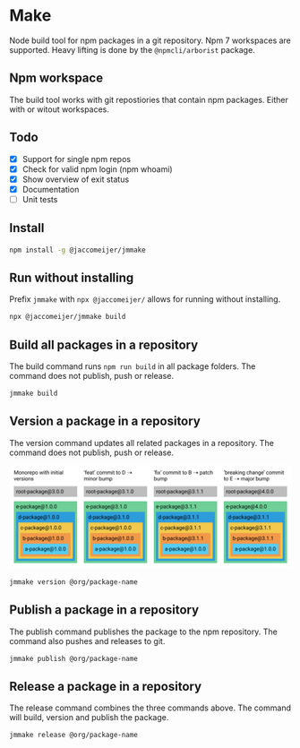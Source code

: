 # Make

Node build tool for npm packages in a git repository. Npm 7 workspaces are
supported. Heavy lifting is done by the `@npmcli/arborist` package.

## Npm workspace

The build tool works with git repostiories that contain npm packages. Either
with or witout workspaces.

## Todo

- [x] Support for single npm repos
- [x] Check for valid npm login (npm whoami)
- [x] Show overview of exit status
- [x] Documentation
- [ ] Unit tests

## Install

```bash
npm install -g @jaccomeijer/jmmake
```

## Run without installing

Prefix `jmmake` with `npx @jaccomeijer/` allows for running without installing.

```bash
npx @jaccomeijer/jmmake build
```

## Build all packages in a repository

The build command runs `npm run build` in all package folders. The command does
not publish, push or release.

```bash
jmmake build
```

## Version a package in a repository

The version command updates all related packages in a repository. The command
does not publish, push or release.

![Versioning](https://github.com/jaccomeijer/jmmake/raw/main/make.png)

```bash
jmmake version @org/package-name
```

## Publish a package in a repository

The publish command publishes the package to the npm repository. The command
also pushes and releases to git.

```bash
jmmake publish @org/package-name
```

## Release a package in a repository

The release command combines the three commands above. The command will build,
version and publish the package.

```bash
jmmake release @org/package-name
```
